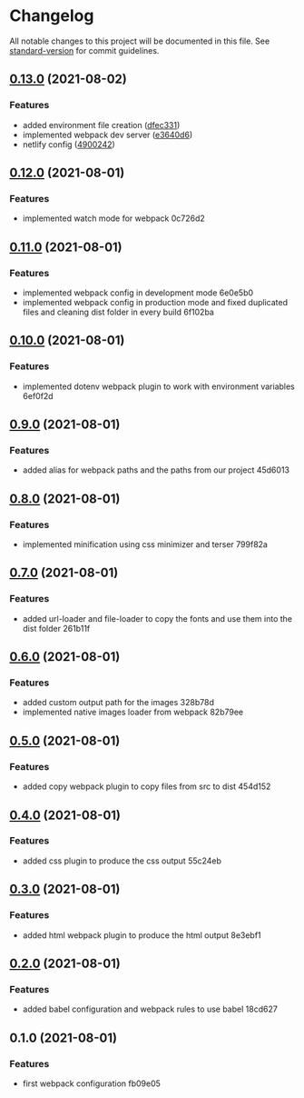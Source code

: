 # Changelog

All notable changes to this project will be documented in this file. See [standard-version](https://github.com/conventional-changelog/standard-version) for commit guidelines.

## [0.13.0](https://github.com/AnthonyLzq/webpack-course-example/compare/v0.12.0...v0.13.0) (2021-08-02)


### Features

* added environment file creation ([dfec331](https://github.com/AnthonyLzq/webpack-course-example/commit/dfec3314decb1b42c5cddaba301d794a798e88a2))
* implemented webpack dev server ([e3640d6](https://github.com/AnthonyLzq/webpack-course-example/commit/e3640d6397069d97485d0d1b85db6067c8f87542))
* netlify config ([4900242](https://github.com/AnthonyLzq/webpack-course-example/commit/49002429870b6de920879176176717c6c102ff54))

## [0.12.0](///compare/v0.11.0...v0.12.0) (2021-08-01)


### Features

* implemented watch mode for webpack 0c726d2

## [0.11.0](///compare/v0.10.0...v0.11.0) (2021-08-01)


### Features

* implemented webpack config in development mode 6e0e5b0
* implemented webpack config in production mode and fixed duplicated files and cleaning dist folder in every build 6f102ba

## [0.10.0](///compare/v0.9.0...v0.10.0) (2021-08-01)


### Features

* implemented dotenv webpack plugin to work with environment variables 6ef0f2d

## [0.9.0](///compare/v0.8.0...v0.9.0) (2021-08-01)


### Features

* added alias for webpack paths and the paths from our project 45d6013

## [0.8.0](///compare/v0.7.0...v0.8.0) (2021-08-01)


### Features

* implemented minification using css minimizer and terser 799f82a

## [0.7.0](///compare/v0.6.0...v0.7.0) (2021-08-01)


### Features

* added url-loader and file-loader to copy the fonts and use them into the dist folder 261b11f

## [0.6.0](///compare/v0.5.0...v0.6.0) (2021-08-01)


### Features

* added custom output path for the images 328b78d
* implemented native images loader from webpack 82b79ee

## [0.5.0](///compare/v0.4.0...v0.5.0) (2021-08-01)


### Features

* added copy webpack plugin to copy files from src to dist 454d152

## [0.4.0](///compare/v0.3.0...v0.4.0) (2021-08-01)


### Features

* added css plugin to produce the css output 55c24eb

## [0.3.0](///compare/v0.2.0...v0.3.0) (2021-08-01)


### Features

* added html webpack plugin to produce the html output 8e3ebf1

## [0.2.0](///compare/v0.1.0...v0.2.0) (2021-08-01)


### Features

* added babel configuration and webpack rules to use babel 18cd627

## 0.1.0 (2021-08-01)


### Features

* first webpack configuration fb09e05
